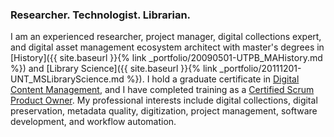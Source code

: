 ### Researcher. Technologist. Librarian.

I am an experienced researcher, project manager, digital collections expert, and digital asset management ecosystem architect with master's degrees in [History]({{ site.baseurl }}{% link _portfolio/20090501-UTPB_MAHistory.md %}) and [Library Science]({{ site.baseurl }}{% link _portfolio/20111201-UNT_MSLibraryScience.md %}). I hold a graduate certificate in [Digital Content Management](http://lis.unt.edu/digital-content-management), and I have completed training as a [Certified Scrum Product Owner](http://bcert.me/sdpabmjev). My professional interests include digital collections, digital preservation, metadata quality, digitization, project management, software development, and workflow automation.
